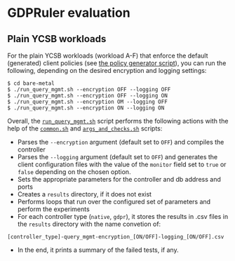 # GDPRuler evaluation

## Plain YCSB workloads

For the plain YCSB workloads (workload A-F) that enforce the default (generated) client policies 
(see [the policy generator script](./default_policy_creator.sh)),
you can run the following, depending on the desired encryption and logging settings:
```
$ cd bare-metal
$ ./run_query_mgmt.sh --encryption OFF --logging OFF
$ ./run_query_mgmt.sh --encryption OFF --logging ON
$ ./run_query_mgmt.sh --encryption OM --logging OFF
$ ./run_query_mgmt.sh --encryption ON --logging ON
```

Overall, the [`run_query_mgmt.sh`](./bare_metal/run_query_mgmt.sh) script performs the following actions with the help of the [`common.sh`](./common.sh) 
and [`args_and_checks.sh`](./args_and_checks.sh) scripts:
- Parses the `--encryption` argument (default set to `OFF`) and compiles the controller
- Parses the `--logging` argument (default set to `OFF`) and generates the client configuration files with the value of the `monitor` field set to `true` or `false` depending on the chosen option.
- Sets the appropriate parameters for the controller and db address and ports
- Creates a `results` directory, if it does not exist
- Performs loops that run over the configured set of parameters and perform the experiments
- For each controller type (`native`, `gdpr`), it stores the results in .csv files in the `results` directory with the name
convetion of:

`[controller_type]-query_mgmt-encryption_[ON/OFF]-logging_[ON/OFF].csv`

- In the end, it prints a summary of the failed tests, if any.